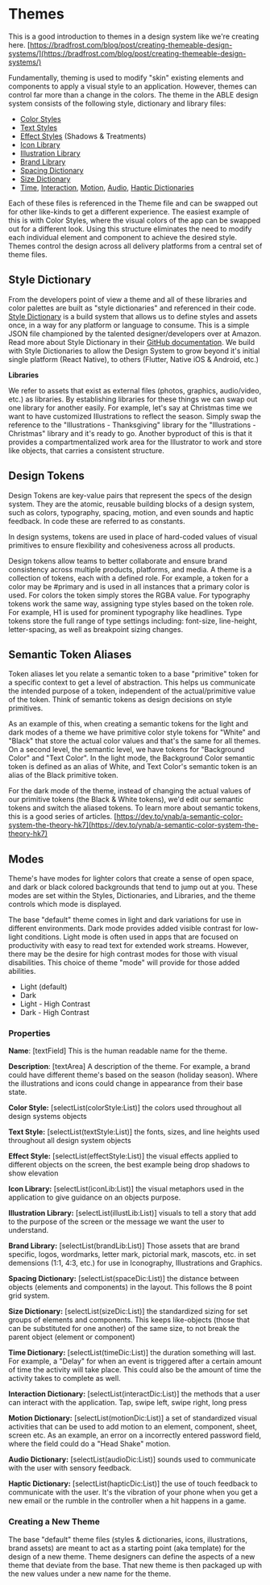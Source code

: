 # Themes

This is a good introduction to themes in a design system like we're creating here. [https://bradfrost.com/blog/post/creating-themeable-design-systems/](https://bradfrost.com/blog/post/creating-themeable-design-systems/)

Fundamentally, theming is used to modify "skin" existing elements and components to apply a visual style to an application. However, themes can control far more than a change in the colors. The theme in the ABLE design system consists of the following style, dictionary and library files:

* [Color Styles](style.md)
* [Text Styles](styles/typography.md)
* [Effect Styles](styles/effect.md) (Shadows & Treatments)
* [Icon Library](iconography.md)
* [Illustration Library](illustration.md)
* [Brand Library](o-brand-library.md)
* [Spacing Dictionary](styles/spacing.md)
* [Size Dictionary](styles/size.md)
* [Time](styles/o-time-dictionary.md), [Interaction](styles/o-interaction-dictionary.md), [Motion](styles/motion.md), [Audio](styles/audio.md), [Haptic Dictionaries](styles/haptic.md)

Each of these files is referenced in the Theme file and can be swapped out for other like-kinds to get a different experience. The easiest example of this is with Color Styles, where the visual colors of the app can be swapped out for a different look. Using this structure eliminates the need to modify each individual element and component to achieve the desired style. Themes control the design across all delivery platforms from a central set of theme files.

## Style Dictionary

From the developers point of view a theme and all of these libraries and color palettes are built as "style dictionaries" and referenced in their code. [Style Dictionary](https://amzn.github.io/style-dictionary/#/) is a build system that allows us to define styles and assets once, in a way for any platform or language to consume. This is a simple JSON file championed by the talented designer/developers over at Amazon. Read more about Style Dictionary in their [GitHub documentation](https://amzn.github.io/style-dictionary/#/). We build with Style Dictionaries to allow the Design System to grow beyond it's initial single platform (React Native), to others (Flutter, Native iOS & Android, etc.)

**Libraries**

We refer to assets that exist as external files (photos, graphics, audio/video, etc.) as libraries. By establishing libraries for these things we can swap out one library for another easily. For example, let's say at Christmas time we want to have customized Illustrations to reflect the season. Simply swap the reference to the "Illustrations - Thanksgiving" library for the "Illustrations - Christmas" library and it's ready to go. Another byproduct of this is that it provides a compartmentalized work area for the Illustrator to work and store like objects, that carries a consistent structure.

## Design Tokens

Design Tokens are key-value pairs that represent the specs of the design system. They are the atomic, reusable building blocks of a design system, such as colors, typography, spacing, motion, and even sounds and haptic feedback. In code these are referred to as constants.

In design systems, tokens are used in place of hard-coded values of visual primitives to ensure flexibility and cohesiveness across all products.

Design tokens allow teams to better collaborate and ensure brand consistency across multiple products, platforms, and media. A theme is a collection of tokens, each with a defined role. For example, a token for a color may be #primary and is used in all instances that a primary color is used. For colors the token simply stores the RGBA value. For typography tokens work the same way, assigning type styles based on the token role. For example, H1 is used for prominent typography like headlines. Type tokens store the full range of type settings including: font-size, line-height, letter-spacing, as well as breakpoint sizing changes.

## Semantic Token Aliases

Token aliases let you relate a semantic token to a base "primitive" token for a specific context to get a level of abstraction. This helps us communicate the intended purpose of a token, independent of the actual/primitive value of the token. Think of semantic tokens as design decisions on style primitives.

As an example of this, when creating a semantic tokens for the light and dark modes of a theme we have primitive color style tokens for "White" and "Black" that store the actual color values and that's the same for all themes. On a second level, the semantic level, we have tokens for "Background Color" and "Text Color". In the light mode, the Background Color semantic token is defined as an alias of White, and Text Color's semantic token is an alias of the Black primitive token.

For the dark mode of the theme, instead of changing the actual values of our primitive tokens (the Black & White tokens), we'd edit our semantic tokens and switch the aliased tokens. To learn more about semantic tokens, this is a good series of articles. [https://dev.to/ynab/a-semantic-color-system-the-theory-hk7](https://dev.to/ynab/a-semantic-color-system-the-theory-hk7)

## Modes

Theme's have modes for lighter colors that create a sense of open space, and dark or black colored backgrounds that tend to jump out at you. These modes are set within the Styles, Dictionaries, and Libraries, and the theme controls which mode is displayed.

The base "default" theme comes in light and dark variations for use in different environments. Dark mode provides added visible contrast for low-light conditions. Light mode is often used in apps that are focused on productivity with easy to read text for extended work streams. However, there may be the desire for high contrast modes for those with visual disabilities. This choice of theme "mode" will provide for those added abilities.

* Light (default)
* Dark
* Light - High Contrast
* Dark - High Contrast

### Properties

**Name**: \[textField] This is the human readable name for the theme.

**Description**: \[textArea] A description of the theme. For example, a brand could have different theme's based on the season (holiday season). Where the illustrations and icons could change in appearance from their base state.

**Color Style:** \[selectList(colorStyle:List)] the colors used throughout all design systems objects

**Text Style:** \[selectList(textStyle:List)] the fonts, sizes, and line heights used throughout all design system objects

**Effect Style:** \[selectList(effectStyle:List)] the visual effects applied to different objects on the screen, the best example being drop shadows to show elevation

**Icon Library:** \[selectList(iconLib:List)] the visual metaphors used in the application to give guidance on an objects purpose.

**Illustration Library:** \[selectList(illustLib:List)] visuals to tell a story that add to the purpose of the screen or the message we want the user to understand.

**Brand Library:** \[selectList(brandLib:List)] Those assets that are brand specific, logos, wordmarks, letter mark, pictorial mark, mascots, etc. in set demensions (1:1, 4:3, etc.) for use in Iconography, Illustrations and Graphics.

**Spacing Dictionary:** \[selectList(spaceDic:List)] the distance between objects (elements and components) in the layout. This follows the 8 point grid system.

**Size Dictionary:** \[selectList(sizeDic:List)] the standardized sizing for set groups of elements and components. This keeps like-objects (those that can be substituted for one another) of the same size, to not break the parent object (element or component)

**Time Dictionary:** \[selectList(timeDic:List)] the duration something will last. For example, a "Delay" for when an event is triggered after a certain amount of time the activity will take place. This could also be the amount of time the activity takes to complete as well.

**Interaction Dictionary:** \[selectList(interactDic:List)] the methods that a user can interact with the application. Tap, swipe left, swipe right, long press

**Motion Dictionary:** \[selectList(motionDic:List)] a set of standardized visual activities that can be used to add motion to an element, component, sheet, screen etc. As an example, an error on a incorrectly entered password field, where the field could do a "Head Shake" motion.

**Audio Dictionary:** \[selectList(audioDic:List)] sounds used to communicate with the user with sensory feedback.

**Haptic Dictionary:** \[selectList(hapticDic:List)] the use of touch feedback to communicate with the user. It's the vibration of your phone when you get a new email or the rumble in the controller when a hit happens in a game.

### Creating a New Theme

The base "default" theme files (styles & dictionaries, icons, illustrations, brand assets) are meant to act as a starting point (aka template) for the design of a new theme. Theme designers can define the aspects of a new theme that deviate from the base. That new theme is then packaged up with the new values under a new name for the theme.
